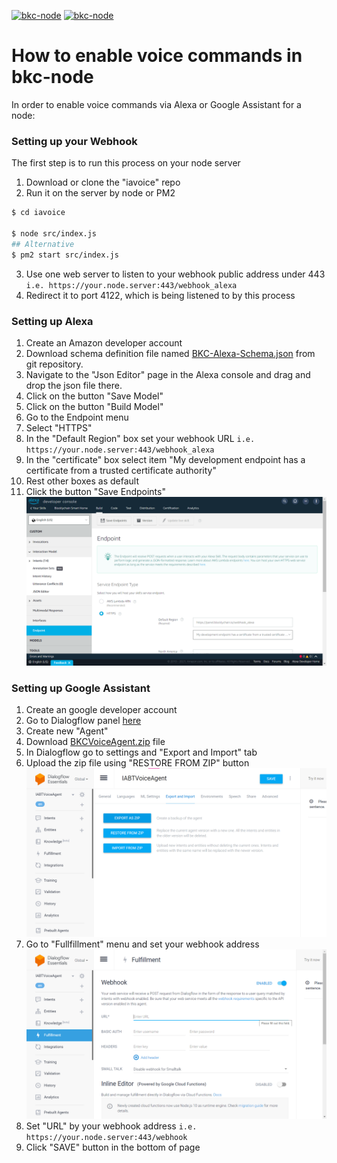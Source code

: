 [![bkc-node](https://panel.blocklychain.io/share/images/logo-h-blocklychain.png)]()
[![bkc-node](https://i.pcmag.com/imagery/articles/02cAFHgCLcU6qsNAQgUrfl2-14.fit_lim.size_1600x900.v1623939967.jpg)]()

# How to enable voice commands in bkc-node

In order to enable voice commands via Alexa or Google Assistant for a node:

### Setting up your Webhook
The first step is to run this process on your node server
1. Download or clone the "iavoice" repo
2. Run it on the server by node or PM2
```sh
$ cd iavoice

$ node src/index.js
## Alternative
$ pm2 start src/index.js
```
3. Use one web server to listen to your webhook public address under 443
   `i.e. https://your.node.server:443/webhook_alexa`
4. Redirect it to port 4122, which is being listened to by this process

### Setting up Alexa
1. Create an Amazon developer account
2. Download schema definition file named <a href="assets/BKC-Alexa-Schema.json">BKC-Alexa-Schema.json</a> from git repository.
3. Navigate to the "Json Editor" page in the Alexa console and drag and drop the json file there.
4. Click on the button "Save Model"
5. Click on the button "Build Model"
6. Go to the Endpoint menu
7. Select "HTTPS"
8. In the "Default Region" box set your webhook URL `i.e. https://your.node.server:443/webhook_alexa`
9. In the "certificate" box select item "My development endpoint has a certificate from a trusted certificate authority"
10. Rest other boxes as default
11. Click the button "Save Endpoints"
    ![img.png](assets/alexa-endpoints.png)

### Setting up Google Assistant
1. Create an google developer account
2. Go to Dialogflow panel <a href="https://dialogflow.cloud.google.com/">here</a>
3. Create new "Agent"
4. Download <a href="assets/BKCVoiceAgent.zip">BKCVoiceAgent.zip</a> file
5. In Dialogflow go to settings and "Export and Import" tab
6. Upload the zip file using "RESTORE FROM ZIP" button
   ![dialogflow-import](assets/dialogflow-import.png)
7. Go to "Fullfillment" menu and set your webhook address
   ![dialogflow-fullfillment](assets/dialogflow-fullfill.png)
8. Set "URL" by your webhook address `i.e. https://your.node.server:443/webhook`
9. Click "SAVE" button in the bottom of page
